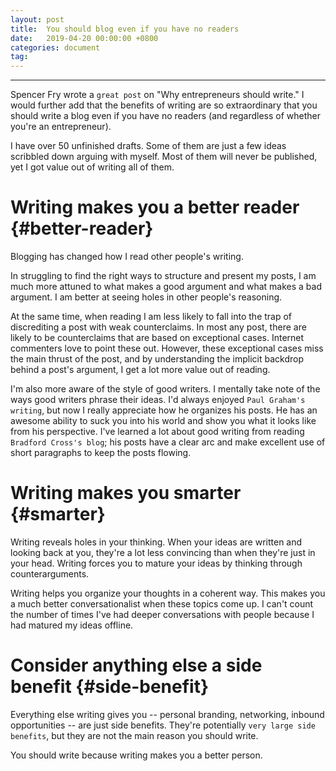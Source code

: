 ```yaml
---
layout: post
title:  You should blog even if you have no readers
date:   2019-04-20 00:00:00 +0800
categories: document
tag: 
---
```

---
Spencer Fry wrote a `great post` on "Why entrepreneurs should write." I would further add that the benefits of writing are so extraordinary that you should write a blog even if you have no readers (and regardless of whether you're an entrepreneur).

I have over 50 unfinished drafts. Some of them are just a few ideas scribbled down arguing with myself. Most of them will never be published, yet I got value out of writing all of them.

Writing makes you a better reader         {#better-reader}
====================================
Blogging has changed how I read other people's writing.

In struggling to find the right ways to structure and present my posts, I am much more attuned to what makes a good argument and what makes a bad argument. I am better at seeing holes in other people's reasoning.

At the same time, when reading I am less likely to fall into the trap of discrediting a post with weak counterclaims. In most any post, there are likely to be counterclaims that are based on exceptional cases. Internet commenters love to point these out. However, these exceptional cases miss the main thrust of the post, and by understanding the implicit backdrop behind a post's argument, I get a lot more value out of reading.

I'm also more aware of the style of good writers. I mentally take note of the ways good writers phrase their ideas. I'd always enjoyed `Paul Graham's writing`, but now I really appreciate how he organizes his posts. He has an awesome ability to suck you into his world and show you what it looks like from his perspective. I've learned a lot about good writing from reading `Bradford Cross's blog`; his posts have a clear arc and make excellent use of short paragraphs to keep the posts flowing.

Writing makes you smarter {#smarter}
=========================
Writing reveals holes in your thinking. When your ideas are written and looking back at you, they're a lot less convincing than when they're just in your head. Writing forces you to mature your ideas by thinking through counterarguments.

Writing helps you organize your thoughts in a coherent way. This makes you a much better conversationalist when these topics come up. I can't count the number of times I've had deeper conversations with people because I had matured my ideas offline.

Consider anything else a side benefit {#side-benefit}
=====================================
Everything else writing gives you -- personal branding, networking, inbound opportunities -- are just side benefits. They're potentially `very large side benefits`, but they are not the main reason you should write.

You should write because writing makes you a better person.